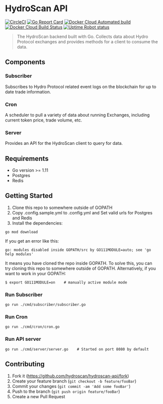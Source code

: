 # HydroScan API

[![CircleCI](https://circleci.com/gh/hydroscan/hydroscan-api.svg?style=svg)](https://circleci.com/gh/hydroscan/hydroscan-api)
[![Go Report Card](https://goreportcard.com/badge/github.com/hydroscan/hydroscan-api)](https://goreportcard.com/report/github.com/hydroscan/hydroscan-api)
[![Docker Cloud Automated build](https://img.shields.io/docker/cloud/automated/hydroscanio/hydroscan-api.svg)](https://hub.docker.com/r/hydroscanio/hydroscan-api)
[![Docker Cloud Build Status](https://img.shields.io/docker/cloud/build/hydroscanio/hydroscan-api.svg)](https://hub.docker.com/r/hydroscanio/hydroscan-api)
[![Uptime Robot status](https://img.shields.io/uptimerobot/status/m782290067-dff6909eff9f905729fcfc92.svg)](https://hydroscan.io)

> The HydroScan backend built with Go. Collects data about Hydro Protocol exchanges and provides methods for a client to consume the data.

## Components

### Subscriber

Subscribes to Hydro Protocol related event logs on the blockchain for up to date trade information.

### Cron

A scheduler to pull a variety of data about running Exchanges, including current token price, trade volume, etc.

### Server

Provides an API for the HydroScan client to query for data.

## Requirements

- Go version >= 1.11
- Postgres
- Redis

## Getting Started

1. Clone this repo to somewhere outside of GOPATH
2. Copy .config.sample.yml to .config.yml and Set valid urls for Postgres and Redis
3. Install the dependencies:

```
go mod download
```

If you get an error like this:

```
go: modules disabled inside GOPATH/src by GO111MODULE=auto; see 'go help modules'
```

It means you have cloned the repo inside GOPATH. To solve this, you can try cloning this repo to somewhere outside of GOPATH. Alternatively, if you want to work in your GOPATH:

```
$ export GO111MODULE=on    # manually active module mode
```

### Run Subscriber

```
go run ./cmd/subscriber/subscriber.go
```

### Run Cron

```
go run ./cmd/cron/cron.go
```

### Run API server

```
go run ./cmd/server/server.go    # Started on port 8080 by default
```

## Contributing

1. Fork it (<https://github.com/hydroscan/hydroscan-api/fork>)
2. Create your feature branch (`git checkout -b feature/fooBar`)
3. Commit your changes (`git commit -am 'Add some fooBar'`)
4. Push to the branch (`git push origin feature/fooBar`)
5. Create a new Pull Request
